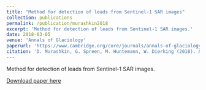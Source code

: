 ```yaml
---
title: "Method for detection of leads from Sentinel-1 SAR images"
collection: publications
permalink: /publication/murashkin2018
excerpt: 'Method for detection of leads from Sentinel-1 SAR images.'
date: 2018-03-05
venue: 'Annals of Glaciology'
paperurl: 'https://www.cambridge.org/core/journals/annals-of-glaciology/article/method-for-detection-of-leads-from-sentinel1-sar-images/3FC47FE6D90A3B9021CD753DC37184B9'
citation: 'D. Murashkin, G. Spreen, M. Huntemann, W. Dierking (2018). &quot;Method for detection of leads from Sentinel-1 SAR images.&quot; <i>Annals of Glaciology</i>.'
---
```

Method for detection of leads from Sentinel-1 SAR images.

[Download paper here](https://www.cambridge.org/core/services/aop-cambridge-core/content/view/3FC47FE6D90A3B9021CD753DC37184B9/S026030551800006Xa.pdf/method_for_detection_of_leads_from_sentinel1_sar_images.pdf)
